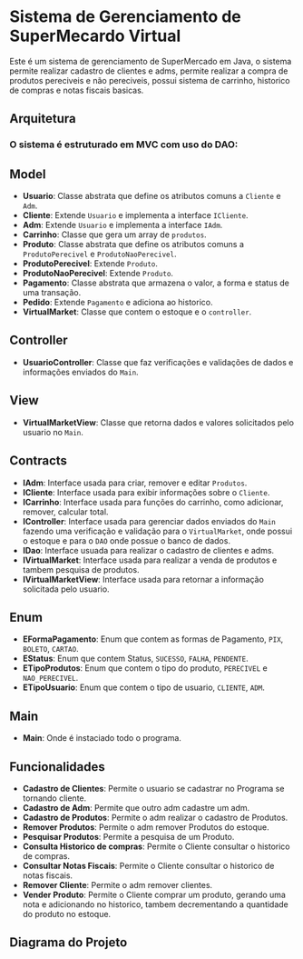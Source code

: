 # Sistema de Gerenciamento de SuperMecardo Virtual

Este é um sistema de gerenciamento de SuperMercado em Java, o sistema permite realizar cadastro de clientes e adms, permite realizar a compra de produtos pereciveis e não pereciveis, possui sistema de carrinho, historico de compras e notas fiscais basicas.

## Arquitetura

### O sistema é estruturado em MVC com uso do DAO:

## Model

- **Usuario**: Classe abstrata que define os atributos comuns a `Cliente` e `Adm`.
- **Cliente**: Extende `Usuario` e implementa a interface `ICliente`.
- **Adm**: Extende `Usuario` e implementa a interface `IAdm`.
- **Carrinho**: Classe que gera um array de `produtos`.
- **Produto**: Classe abstrata que define os atributos comuns a `ProdutoPerecivel` e `ProdutoNaoPerecivel`.
- **ProdutoPerecivel**: Extende `Produto`.
- **ProdutoNaoPerecivel**: Extende `Produto`.
- **Pagamento**: Classe abstrata que armazena o valor, a forma e status de uma transação.
- **Pedido**: Extende `Pagamento` e adiciona ao historico.
- **VirtualMarket**: Classe que contem o estoque e o `controller`.

## Controller

- **UsuarioController**: Classe que faz verificações e validações de dados e informações enviados do `Main`.

## View

- **VirtualMarketView**: Classe que retorna dados e valores solicitados pelo usuario no `Main`.

## Contracts

- **IAdm**: Interface usada para criar, remover e editar `Produtos`.
- **ICliente**: Interface usada para exibir informações sobre o `Cliente`.
- **ICarrinho**: Interface usada para funções do carrinho, como adicionar, remover, calcular total.
- **IController**: Interface usada para gerenciar dados enviados  do `Main` fazendo uma verificação e validação para o `VirtualMarket`, onde possui o estoque e para o `DAO` onde possue o banco de dados.
- **IDao**: Interface usuada para realizar o cadastro de clientes e adms.
- **IVirtualMarket**: Interface usada para realizar a venda de produtos e tambem pesquisa de produtos.
- **IVirtualMarketView**: Interface usada para retornar a informação solicitada pelo usuario.

## Enum

- **EFormaPagamento**: Enum que contem as formas de Pagamento, `PIX`, `BOLETO`, `CARTAO`.
- **EStatus**: Enum que contem Status, `SUCESSO`, `FALHA`, `PENDENTE`.
- **ETipoProdutos**: Enum que contem o tipo do produto, `PERECIVEL` e `NAO_PERECIVEL`.
- **ETipoUsuario**: Enum que contem o tipo de usuario, `CLIENTE`, `ADM`.

## Main

- **Main**: Onde é instaciado todo o programa.

## Funcionalidades

- **Cadastro de Clientes**: Permite o usuario se cadastrar no Programa se tornando cliente.
- **Cadastro de Adm**: Permite que outro adm cadastre um adm.
- **Cadastro de Produtos**: Permite o adm realizar o cadastro de Produtos.
- **Remover Produtos**: Permite o adm remover Produtos do estoque.
- **Pesquisar Produtos**: Permite a pesquisa de um Produto.
- **Consulta Historico de compras**: Permite o Cliente consultar o historico de compras.
- **Consultar Notas Fiscais**: Permite o Cliente consultar o historico de notas fiscais.
- **Remover Cliente**: Permite o adm remover clientes.
- **Vender Produto**: Permite o Cliente comprar um produto, gerando uma nota e adicionando no historico, tambem decrementando a quantidade do produto no estoque.

## Diagrama do Projeto
